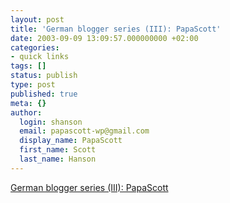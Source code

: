 ```yaml
---
layout: post
title: 'German blogger series (III): PapaScott'
date: 2003-09-09 13:09:57.000000000 +02:00
categories:
- quick links
tags: []
status: publish
type: post
published: true
meta: {}
author:
  login: shanson
  email: papascott-wp@gmail.com
  display_name: PapaScott
  first_name: Scott
  last_name: Hanson
---
```

<p><a title="PapaScott? Never heard of him..." href="http://pages.prodigy.net/thomasn528/blog/2003_09_07_newsarcv.html#106307854568923283">German blogger series (III): PapaScott</a></p>
